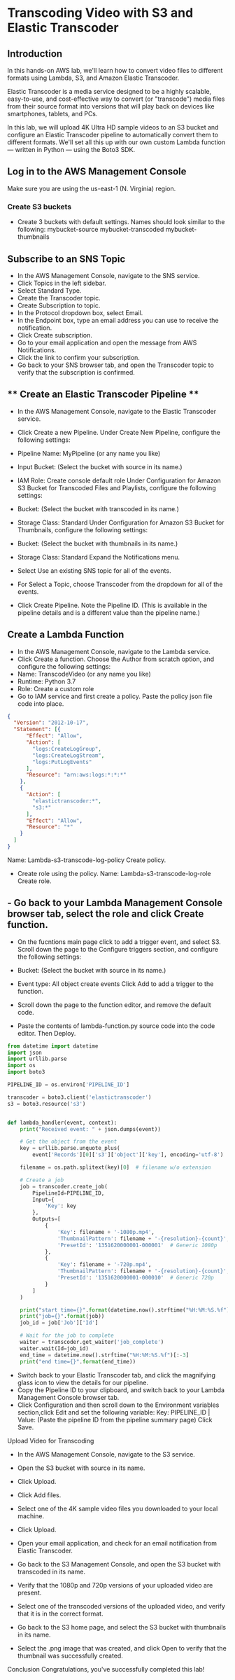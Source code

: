 # Transcoding Video with S3 and Elastic Transcoder

## Introduction

In this hands-on AWS lab, we'll learn how to convert video files to different formats using Lambda, S3, and Amazon Elastic Transcoder.

Elastic Transcoder is a media service designed to be a highly scalable, easy-to-use, and cost-effective way to convert (or "transcode") media files from their source format into versions that will play back on devices like smartphones, tablets, and PCs.

In this lab, we will upload 4K Ultra HD sample videos to an S3 bucket and configure an Elastic Transcoder pipeline to automatically convert them to different formats. We'll set all this up with our own custom Lambda function — written in Python — using the Boto3 SDK.


## Log in to the AWS Management Console
Make sure you are using the us-east-1 (N. Virginia) region.

### Create S3 buckets
- Create 3 buckets with default settings. Names should look similar to the following:
mybucket-source
mybucket-transcoded
mybucket-thumbnails


## Subscribe to an SNS Topic
- In the AWS Management Console, navigate to the SNS service.
- Click Topics in the left sidebar.
- Select Standard Type.
- Create the Transcoder topic.
- Create Subscription to topic.
- In the Protocol dropdown box, select Email.
- In the Endpoint box, type an email address you can use to receive the notification.
- Click Create subscription.
- Go to your email application and open the message from AWS Notifications.
- Click the link to confirm your subscription.
- Go back to your SNS browser tab, and open the Transcoder topic to verify that the subscription is confirmed.

## ** Create an Elastic Transcoder Pipeline ** 
- In the AWS Management Console, navigate to the Elastic Transcoder service.
- Click Create a new Pipeline.
Under Create New Pipeline, configure the following settings:

- Pipeline Name: MyPipeline (or any name you like)
- Input Bucket: (Select the bucket with source in its name.)
- IAM Role: Create console default role
Under Configuration for Amazon S3 Bucket for Transcoded Files and Playlists, configure the following settings:
- Bucket: (Select the bucket with transcoded in its name.)
- Storage Class: Standard
Under Configuration for Amazon S3 Bucket for Thumbnails, configure the following settings:
- Bucket: (Select the bucket with thumbnails in its name.)
- Storage Class: Standard
Expand the Notifications menu.
- Select Use an existing SNS topic for all of the events.
- For Select a Topic, choose Transcoder from the dropdown for all of the events.
- Click Create Pipeline.
Note the Pipeline ID. (This is available in the pipeline details and is a different value than the pipeline name.)

## Create a Lambda Function
- In the AWS Management Console, navigate to the Lambda service.
- Click Create a function.
Choose the Author from scratch option, and configure the following settings:
- Name: TranscodeVideo (or any name you like)
- Runtime: Python 3.7
- Role: Create a custom role
- Go to IAM service and first create a policy. Paste the policy json file code into place.

```json
{
  "Version": "2012-10-17",
  "Statement": [{
      "Effect": "Allow",
      "Action": [
        "logs:CreateLogGroup",
        "logs:CreateLogStream",
        "logs:PutLogEvents"
      ],
      "Resource": "arn:aws:logs:*:*:*"
    },
    {
      "Action": [
        "elastictranscoder:*",
        "s3:*"
      ],
      "Effect": "Allow",
      "Resource": "*"
    }
  ]
}
```


Name: Lambda-s3-transcode-log-policy
Create policy.

- Create role using the policy.
Name: Lambda-s3-transcode-log-role
Create role.
## - Go back to your Lambda Management Console browser tab, select the role and click Create function.
- On the fucntions main page click to add a trigger event, and select S3.
Scroll down the page to the Configure triggers section, and configure the following settings:
- Bucket: (Select the bucket with source in its name.)
- Event type: All object create events
Click Add to add a trigger to the function.

- Scroll down the page to the function editor, and remove the default code.
- Paste the contents of lambda-function.py source code into the code editor. Then Deploy.

```python
from datetime import datetime
import json
import urllib.parse
import os
import boto3

PIPELINE_ID = os.environ['PIPELINE_ID']

transcoder = boto3.client('elastictranscoder')
s3 = boto3.resource('s3')


def lambda_handler(event, context):
    print("Received event: " + json.dumps(event))

    # Get the object from the event
    key = urllib.parse.unquote_plus(
        event['Records'][0]['s3']['object']['key'], encoding='utf-8')

    filename = os.path.splitext(key)[0]  # filename w/o extension

    # Create a job
    job = transcoder.create_job(
        PipelineId=PIPELINE_ID,
        Input={
            'Key': key
        },
        Outputs=[
            {
                'Key': filename + '-1080p.mp4',
                'ThumbnailPattern': filename + '-{resolution}-{count}',
                'PresetId': '1351620000001-000001'  # Generic 1080p
            },
            {
                'Key': filename + '-720p.mp4',
                'ThumbnailPattern': filename + '-{resolution}-{count}',
                'PresetId': '1351620000001-000010'  # Generic 720p
            }
        ]
    )

    print("start time={}".format(datetime.now().strftime("%H:%M:%S.%f")[:-3]))
    print("job={}".format(job))
    job_id = job['Job']['Id']

    # Wait for the job to complete
    waiter = transcoder.get_waiter('job_complete')
    waiter.wait(Id=job_id)
    end_time = datetime.now().strftime("%H:%M:%S.%f")[:-3]
    print("end time={}".format(end_time))
```

- Switch back to your Elastic Transcoder tab, and click the magnifying glass icon to view the details for our pipeline.
- Copy the Pipeline ID to your clipboard, and switch back to your Lambda Management Console browser tab.
- Click Configuration and then scroll down to the Environment variables section,click Edit and set the following variable:
Key: PIPELINE_ID | Value: (Paste the pipeline ID from the pipeline summary page)
Click Save.

>>
Upload Video for Transcoding
- In the AWS Management Console, navigate to the S3 service.
- Open the S3 bucket with source in its name.
- Click Upload.
- Click Add files.
- Select one of the 4K sample video files you downloaded to your local machine.
- Click Upload.

- Open your email application, and check for an email notification from Elastic Transcoder.
- Go back to the S3 Management Console, and open the S3 bucket with transcoded in its name.
- Verify that the 1080p and 720p versions of your uploaded video are present.
- Select one of the transcoded versions of the uploaded video, and verify that it is in the correct format.
- Go back to the S3 home page, and select the S3 bucket with thumbnails in its name.
- Select the .png image that was created, and click Open to verify that the thumbnail was successfully created.

Conclusion
Congratulations, you've successfully completed this lab!